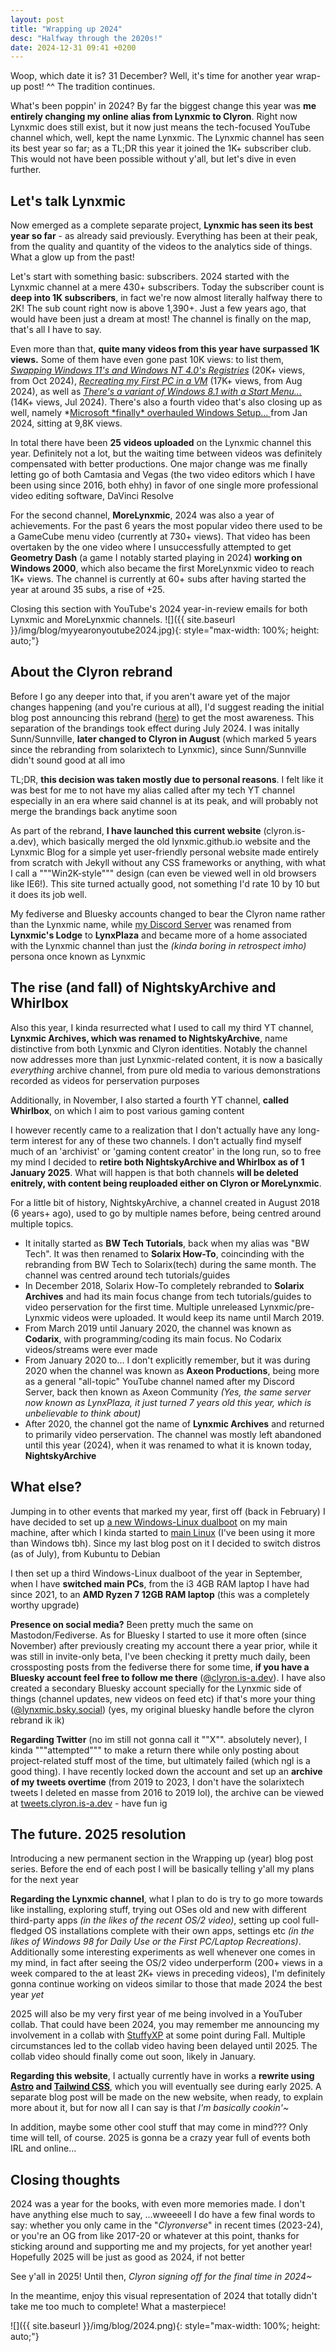 ```yaml
---
layout: post
title: "Wrapping up 2024"
desc: "Halfway through the 2020s!"
date: 2024-12-31 09:41 +0200
---
```

Woop, which date it is? 31 December? Well, it's time for another year wrap-up post! ^^ The tradition continues.

What's been poppin' in 2024? By far the biggest change this year was **me entirely changing my online alias from Lynxmic to Clyron**. Right now Lynxmic does still exist, but it now just means the tech-focused YouTube channel which, well, kept the name Lynxmic. The Lynxmic channel has seen its best year so far; as a TL;DR this year it joined the 1K+ subscriber club. This would not have been possible without y'all, but let's dive in even further.

## Let's talk Lynxmic
Now emerged as a complete separate project, **Lynxmic has seen its best year so far** - as already said previously. Everything has been at their peak, from the quality and quantity of the videos to the analytics side of things. What a glow up from the past!

Let's start with something basic: subscribers. 2024 started with the Lynxmic channel at a mere 430+ subscribers. Today the subscriber count is **deep into 1K subscribers**, in fact we're now almost literally halfway there to 2K! The sub count right now is above 1,390+. Just a few years ago, that would have been just a dream at most! The channel is finally on the map, that's all I have to say.

Even more than that, **quite many videos from this year have surpassed 1K views.** Some of them have even gone past 10K views: to list them, *[Swapping Windows 11's and Windows NT 4.0's Registries](https://www.youtube.com/watch?v=2CjnOp5vcJE)* (20K+ views, from Oct 2024), *[Recreating my First PC in a VM](https://www.youtube.com/watch?v=wkgMS8jm4nc)* (17K+ views, from Aug 2024), as well as *[There's a variant of Windows 8.1 with a Start Menu...](https://www.youtube.com/watch?v=lIyRVgt7Wws)* (14K+ views, Jul 2024). There's also a fourth video that's also closing up as well, namely *[Microsoft \*finally\* overhauled Windows Setup... ](https://www.youtube.com/watch?v=t5qvvHSPOvI) from Jan 2024, sitting at 9,8K views.

In total there have been **25 videos uploaded** on the Lynxmic channel this year. Definitely not a lot, but the waiting time between videos was definitely compensated with better productions. One major change was me finally letting go of both Camtasia and Vegas (the two video editors which I have been using since 2016, both ehhy) in favor of one single more professional video editing software, DaVinci Resolve

For the second channel, **MoreLynxmic**, 2024 was also a year of achievements. For the past 6 years the most popular video there used to be a GameCube menu video (currently at 730+ views). That video has been overtaken by the one video where I unsuccessfully attempted to get **Geometry Dash** (a game I notably started playing in 2024) **working on Windows 2000**, which also became the first MoreLynxmic video to reach 1K+ views. The channel is currently at 60+ subs after having started the year at around 35 subs, a rise of +25.

Closing this section with YouTube's 2024 year-in-review emails for both Lynxmic and MoreLynxmic channels.
![]({{ site.baseurl }}/img/blog/myyearonyoutube2024.jpg){: style="max-width: 100%; height: auto;"}

## About the Clyron rebrand
Before I go any deeper into that, if you aren't aware yet of the major changes happening (and you're curious at all), I'd suggest reading the initial blog post announcing this rebrand ([here](https://clyron.is-a.dev/2024/07/23/a-new-era.html)) to get the most awareness. This separation of the brandings took effect during July 2024. I was initally Sunn/Sunnville, **later changed to Clyron in August** (which marked 5 years since the rebranding from solarixtech to Lynxmic), since Sunn/Sunnville didn't sound good at all imo

TL;DR, **this decision was taken mostly due to personal reasons**. I felt like it was best for me to not have my alias called after my tech YT channel especially in an era where said channel is at its peak, and will probably not merge the brandings back anytime soon

As part of the rebrand, **I have launched this current website** (clyron.is-a.dev), which basically merged the old lynxmic.github.io website and the Lynxmic Blog for a simple yet user-friendly personal website made entirely from scratch with Jekyll without any CSS frameworks or anything, with what I call a """Win2K-style""" design (can even be viewed well in old browsers like IE6!). This site turned actually good, not something I'd rate 10 by 10 but it does its job well.

My fediverse and Bluesky accounts changed to bear the Clyron name rather than the Lynxmic name, while [my Discord Server](https://discord.gg/wDxDKJU2sj) was renamed from **Lynxmic's Lodge** to **LynxPlaza** and became more of a home associated with the Lynxmic channel than just the *(kinda boring in retrospect imho)* persona once known as Lynxmic

## The rise (and fall) of NightskyArchive and Whirlbox
Also this year, I kinda resurrected what I used to call my third YT channel, **Lynxmic Archives, which was renamed to NightskyArchive**, name distinctive from both Lynxmic and Clyron identities. Notably the channel now addresses more than just Lynxmic-related content, it is now a basically *everything* archive channel, from pure old media to various demonstrations recorded as videos for perservation purposes

Additionally, in November, I also started a fourth YT channel, **called Whirlbox**, on which I aim to post various gaming content

I however recently came to a realization that I don't actually have any long-term interest for any of these two channels. I don't actually find myself much of an 'archivist' or 'gaming content creator' in the long run, so to free my mind I decided to **retire both NightskyArchive and Whirlbox as of 1 January 2025**. What will happen is that both channels **will be deleted enitrely, with content being reuploaded either on Clyron or MoreLynxmic**.

For a little bit of history, NightskyArchive, a channel created in August 2018 (6 years+ ago), used to go by multiple names before, being centred around multiple topics.
* It initally started as **BW Tech Tutorials**, back when my alias was "BW Tech". It was then renamed to **Solarix How-To**, coincinding with the rebranding from BW Tech to Solarix(tech) during the same month. The channel was centred around tech tutorials/guides
* In December 2018, Solarix How-To completely rebranded to **Solarix Archives** and had its main focus change from tech tutorials/guides to video perservation for the first time. Multiple unreleased Lynxmic/pre-Lynxmic videos were uploaded. It would keep its name until March 2019.
* From March 2019 until January 2020, the channel was known as **Codarix**, with programming/coding its main focus. No Codarix videos/streams were ever made
* From January 2020 to... I don't explicitly remember, but it was during 2020 when the channel was known as **Axeon Productions**, being more as a general "all-topic" YouTube channel named after my Discord Server, back then known as Axeon Community *(Yes, the same server now known as LynxPlaza, it just turned 7 years old this year, which is unbelievable to think about)*
* After 2020, the channel got the name of **Lynxmic Archives** and returned to primarily video perservation. The channel was mostly left abandoned until this year (2024), when it was renamed to what it is known today, **NightskyArchive**


## What else?
Jumping in to other events that marked my year, first off (back in February) I have decided to set up [a new Windows-Linux dualboot](https://clyron.is-a.dev/2024/03/30/i-set-up-another-windows-linux-dualboot.html) on my main machine, after which I kinda started to [main Linux](https://clyron.is-a.dev/2024/06/23/using-linux-as-daily-use-os.html) (I've been using it more than Windows tbh). Since my last blog post on it I decided to switch distros (as of July), from Kubuntu to Debian

I then set up a third Windows-Linux dualboot of the year in September, when I have **switched main PCs**, from the i3 4GB RAM laptop I have had since 2021, to an **AMD Ryzen 7 12GB RAM laptop** (this was a completely worthy upgrade)

**Presence on social media?** Been pretty much the same on Mastodon/Fediverse. As for Bluesky I started to use it more often (since November) after previously creating my account there a year prior, while it was still in invite-only beta, I've been checking it pretty much daily, been crossposting posts from the fediverse there for some time, **if you have a Bluesky account feel free to follow me there** ([@clyron.is-a.dev](https://bsky.app/profile/clyron.is-a.dev)). I have also created a secondary Bluesky account specially for the Lynxmic side of things (channel updates, new videos on feed etc) if that's more your thing ([@lynxmic.bsky.social](https://bsky.app/profile/lynxmic.bsky.social)) (yes, my original bluesky handle before the clyron rebrand ik ik)

**Regarding Twitter** (no im still not gonna call it ""X"". absolutely never), I kinda """attempted""" to make a return there while only posting about project-related stuff most of the time, but ultimately failed (which ngl is a good thing). I have recently locked down the account and set up an **archive of my tweets overtime** (from 2019 to 2023, I don't have the solarixtech tweets I deleted en masse from 2016 to 2019 lol), the archive can be viewed at [tweets.clyron.is-a.dev](https://tweets.clyron.is-a.dev) - have fun ig

## The future. 2025 resolution
Introducing a new permanent section in the Wrapping up (year) blog post series. Before the end of each post I will be basically telling y'all my plans for the next year

**Regarding the Lynxmic channel**, what I plan to do is try to go more towards like installing, exploring stuff, trying out OSes old and new with different third-party apps *(in the likes of the recent OS/2 video)*, setting up cool full-fledged OS installations complete with their own apps, settings etc *(in the likes of Windows 98 for Daily Use or the First PC/Laptop Recreations)*. Additionally some interesting experiments as well whenever one comes in my mind, in fact after seeing the OS/2 video underperform (200+ views in a week compared to the at least 2K+ views in preceding videos), I'm definitely gonna continue working on videos similar to those that made 2024 the best year *yet*

2025 will also be my very first year of me being involved in a YouTuber collab. That could have been 2024, you may remember me announcing my involvement in a collab with [StuffyXP](https://stuffyxp.github.io) at some point during Fall. Multiple circumstances led to the collab video having been delayed until 2025. The collab video should finally come out soon, likely in January.

**Regarding this website**, I actually currently have in works a **rewrite using [Astro](https://astro.build/) and [Tailwind CSS](https://tailwindcss.com/)**, which you will eventually see during early 2025. A separate blog post will be made on the new website, when ready, to explain more about it, but for now all I can say is that *I'm basically cookin'~*

In addition, maybe some other cool stuff that may come in mind??? Only time will tell, of course. 2025 is gonna be a crazy year full of events both IRL and online...

## Closing thoughts
2024 was a year for the books, with even more memories made. I don't have anything else much to say, ...wweeeell I do have a few final words to say: whether you only came in the "*Clyronverse*" in recent times (2023-24), or you're an OG from like 2017-20 or whatever at this point, thanks for sticking around and supporting me and my projects, for yet another year! Hopefully 2025 will be just as good as 2024, if not better

See y'all in 2025! Until then, *Clyron signing off for the final time in 2024~*

In the meantime, enjoy this visual representation of 2024 that totally didn't take me too much to complete! What a masterpiece!

![]({{ site.baseurl }}/img/blog/2024.png){: style="max-width: 100%; height: auto;"}
